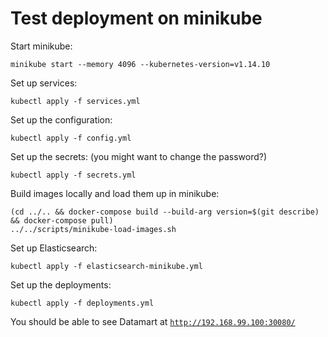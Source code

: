 # Test deployment on minikube

Start minikube:
```
minikube start --memory 4096 --kubernetes-version=v1.14.10
```

Set up services:
```
kubectl apply -f services.yml
```

Set up the configuration:
```
kubectl apply -f config.yml
```

Set up the secrets: (you might want to change the password?)
```
kubectl apply -f secrets.yml
```

Build images locally and load them up in minikube:
```
(cd ../.. && docker-compose build --build-arg version=$(git describe) && docker-compose pull)
../../scripts/minikube-load-images.sh
```

Set up Elasticsearch:
```
kubectl apply -f elasticsearch-minikube.yml
```

Set up the deployments:
```
kubectl apply -f deployments.yml
```

You should be able to see Datamart at [`http://192.168.99.100:30080/`](http://192.168.99.100:30080)
